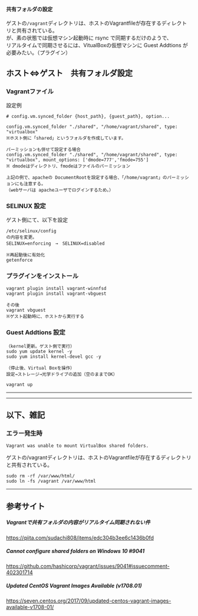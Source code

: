 #### 共有フォルダの設定
ゲストの```/vagrant```ディレクトリは、ホストのVagrantfileが存在するディレクトリと共有されている。  
が、素の状態では仮想マシン起動時に rsync で同期するだけのようで、  
リアルタイムで同期させるには、VitualBoxの仮想マシンに Guest Addtions が必要みたい。（プラグイン）

## ホスト⇔ゲスト　共有フォルダ設定

### Vagrantファイル
設定例
```
# config.vm.synced_folder {host_path}, {guest_path}, option...

config.vm.synced_folder "./shared", "/home/vagrant/shared", type: "virtualbox"
※ホスト側に「shared」というフォルダを作成しています。

パーミッションも併せて設定する場合
config.vm.synced_folder "./shared", "/home/vagrant/shared", type: "virtualbox", mount_options: ['dmode=777','fmode=755']
※ dmodeはディレクトリ、fmodeはファイルのパーミッション

上記の例で、apacheの DocumentRootを設定する場合、「/home/vagrant」のパーミッションにも注意する。
（webサーバは apacheユーザでログインするため。）
```

### SELINUX 設定
ゲスト側にて、以下を設定
```
/etc/selinux/config
の内容を変更。
SELINUX=enforcing　→　SELINUX=disabled

※再起動後に有効化
getenforce
```

### プラグインをインストール
```
vagrant plugin install vagrant-winnfsd
vagrant plugin install vagrant-vbguest

その後
vagrant vbguest
※ゲスト起動時に、ホストから実行する
```
### Guest Addtions 設定
```
（kernel更新。ゲスト側で実行）
sudo yum update kernel -y
sudo yum install kernel-devel gcc -y

（停止後、Virtual Boxを操作）
設定→ストレージ→光学ドライブの追加（空のままでOK）

vagrant up
```


__________________________________________
__________________________________________
## 以下、雑記

### エラー発生時
```
Vagrant was unable to mount VirtualBox shared folders.
```


ゲストの/vagrantディレクトリは、ホストのVagrantfileが存在するディレクトリと共有されている。
```
sudo rm -rf /var/www/html/
sudo ln -fs /vagrant /var/www/html
```
_____________________________
## 参考サイト
##### Vagrantで共有フォルダの内容がリアルタイム同期されない件
<https://qiita.com/sudachi808/items/edc304b3ee6c1436b0fd>

##### Cannot configure shared folders on Windows 10 #9041
<https://github.com/hashicorp/vagrant/issues/9041#issuecomment-402301714>

##### Updated CentOS Vagrant Images Available (v1708.01)
<https://seven.centos.org/2017/09/updated-centos-vagrant-images-available-v1708-01/>
